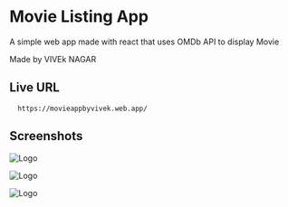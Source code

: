 
# Movie Listing App

A simple web app made with react that uses OMDb API to display Movie

Made by VIVEk NAGAR

## Live URL


```http
  https://movieappbyvivek.web.app/
```


## Screenshots
![Logo](https://www.linkpicture.com/q/Screenshot-599.png)

![Logo](https://www.linkpicture.com/q/Screenshot-600_1.png)

    
![Logo](https://www.linkpicture.com/q/Screenshot-603.png)

    
    
